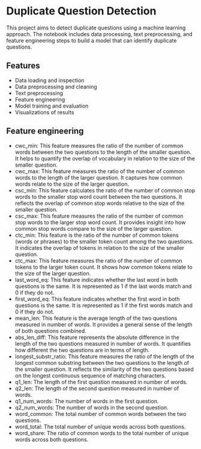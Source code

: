 # Duplicate Question Detection
This project aims to detect duplicate questions using a machine learning approach. The notebook includes data processing, text preprocessing, and feature engineering steps to build a model that can identify duplicate questions.


## Features

- Data loading and inspection
- Data preprocessing and cleaning
- Text preprocessing
- Feature engineering
- Model training and evaluation
- Visualizations of results

## Feature engineering

- cwc_min: This feature measures the ratio of the number of common words between the two questions to the length of the smaller question. It helps to quantify the overlap of vocabulary in relation to the size of the smaller question.
- cwc_max: This feature measures the ratio of the number of common words to the length of the larger question. It captures how common words relate to the size of the larger question.
- csc_min: This feature calculates the ratio of the number of common stop words to the smaller stop word count between the two questions. It reflects the overlap of common stop words relative to the size of the smaller question.
- csc_max: This feature measures the ratio of the number of common stop words to the larger stop word count. It provides insight into how common stop words compare to the size of the larger question.
- ctc_min: This feature is the ratio of the number of common tokens (words or phrases) to the smaller token count among the two questions. It indicates the overlap of tokens in relation to the size of the smaller question.
- ctc_max: This feature measures the ratio of the number of common tokens to the larger token count. It shows how common tokens relate to the size of the larger question.
- last_word_eq: This feature indicates whether the last word in both questions is the same. It is represented as 1 if the last words match and 0 if they do not.
- first_word_eq: This feature indicates whether the first word in both questions is the same. It is represented as 1 if the first words match and 0 if they do not.
- mean_len: This feature is the average length of the two questions measured in number of words. It provides a general sense of the length of both questions combined.
- abs_len_diff: This feature represents the absolute difference in the length of the two questions measured in number of words. It quantifies how different the two questions are in terms of length.
- longest_substr_ratio: This feature measures the ratio of the length of the longest common substring between the two questions to the length of the smaller question. It reflects the similarity of the two questions based on the longest continuous sequence of matching characters.
- q1_len: The length of the first question measured in number of words.
- q2_len: The length of the second question measured in number of words.
- q1_num_words: The number of words in the first question.
- q2_num_words: The number of words in the second question.
- word_common: The total number of common words between the two questions.
- word_total: The total number of unique words across both questions.
- word_share: The ratio of common words to the total number of unique words across both questions.



